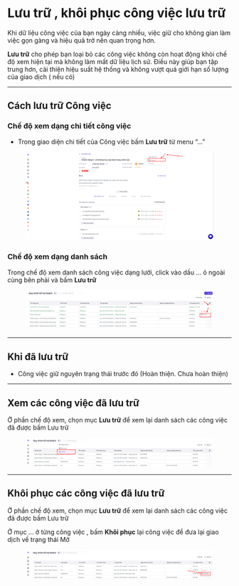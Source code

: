 # Lưu trữ , khôi phục công việc lưu trữ

Khi dữ liệu công việc của bạn ngày càng nhiều, việc giữ cho không gian làm việc gọn gàng và hiệu quả trở nên quan trọng hơn.

**Lưu trữ** cho phép bạn loại bỏ các công việc không còn hoạt động khỏi chế độ xem hiện tại mà không làm mất dữ liệu lịch sử. Điều này giúp bạn tập trung hơn, cải thiện hiệu suất hệ thống và không vượt quá giới hạn số lượng của giao dịch ( nếu có)

***

## Cách lưu trữ Công việc&#x20;

### Chế độ xem dạng chi tiết công việc

* Trong giao diện chi tiết của Công việc bấm **Lưu trữ** từ menu “...”&#x20;

<figure><img src="../../../.gitbook/assets/image (7) (1) (1) (1).png" alt=""><figcaption></figcaption></figure>

### **Chế độ xem dạng danh sách**&#x20;

Trong chế độ xem danh sách công việc dạng lưới, click vào dấu ... ỏ ngoài cùng bên phải và bấm **Lưu trữ**

<figure><img src="../../../.gitbook/assets/image (1) (1) (1) (1) (1) (1).png" alt=""><figcaption></figcaption></figure>

***

## Khi đã lưu trữ

* Công việc giữ nguyên trạng thái trước đó (Hoàn thiện. Chưa hoàn thiện)

***

## Xem các công việc đã lưu trữ

Ở phần chế độ xem, chọn mục **Lưu trữ** để xem lại danh sách các công việc đã được bấm Lưu trữ&#x20;

<figure><img src="../../../.gitbook/assets/image (2) (1) (1) (1) (1) (1).png" alt=""><figcaption></figcaption></figure>

***

## Khôi phục các công việc đã lưu trữ&#x20;

Ở phần chế độ xem, chọn mục **Lưu trữ** để xem lại danh sách các công việc đã được bấm Lưu trữ&#x20;

Ở mục ... ở từng công việc , bấm **Khôi phục** lại công việc để đưa lại giao dịch về trạng thái Mở

<figure><img src="../../../.gitbook/assets/image (3) (1) (1) (1) (1).png" alt=""><figcaption></figcaption></figure>

##

